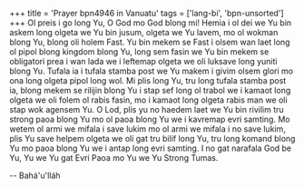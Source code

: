 +++
title = 'Prayer bpn4946 in Vanuatu'
tags = ['lang-bi', 'bpn-unsorted']
+++
Ol preis i go long Yu, O God mo God blong mi! Hemia i ol dei we Yu bin askem long olgeta we Yu bin jusum, olgeta we Yu lavem, mo ol wokman blong Yu, blong oli holem Fast.  Yu bin mekem se Fast i olsem wan laet long ol pipol blong kingdom blong Yu, long sem fasin we Yu bin mekem se obligatori prea i wan lada we i leftemap olgeta we oli luksave long yuniti blong Yu. Tufala ia i tufala stamba post we Yu makem i givim olsem glori mo ona long olgeta pipol long wol.  Mi plis long Yu, tru long tufala stamba post ia, blong mekem se rilijin blong Yu i stap sef long ol trabol we i kamaot long olgeta we oli folem ol rabis fasin, mo i kamaot long olgeta rabis man we oli stap wok agensem Yu.  O Lod, plis yu no haedem laet we Yu bin rivilim tru strong paoa blong Yu mo ol paoa blong Yu we i kavremap evri samting.  Mo wetem ol armi we mifala i save lukim mo ol armi we mifala i no save lukim, plis Yu save helpem olgeta we oli gat tru bilif long Yu, tru long komand blong Yu mo paoa blong Yu we i antap long evri samting.  I no gat narafala God be Yu, Yu we Yu gat Evri Paoa mo Yu we Yu Strong Tumas.

-- Bahá'u'lláh
